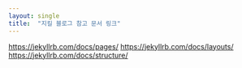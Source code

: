 ```yaml
---
layout: single
title:  "지킬 블로그 참고 문서 링크"
---
```



https://jekyllrb.com/docs/pages/
https://jekyllrb.com/docs/layouts/
https://jekyllrb.com/docs/structure/

